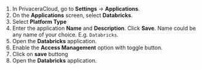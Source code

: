 1. In PrivaceraCloud, go to **Settings** -> **Applications**.
2. On the **Applications** screen, select **Databricks**.
3. Select **Platform Type** 
4. Enter the application **Name** and **Description**. Click **Save**. Name could be any name of your choice. E.g. `Databricks`.
5. Open the **Databricks** application.
6. Enable the **Access Management** option with toggle button.
7. Click on **save** buttong
8. Open the **Databricks** application.
